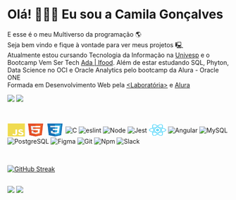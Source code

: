 # Olá! 🙋🏻‍♀️ Eu sou a Camila Gonçalves
E esse é o meu Multiverso da programação 🌎 <br>
Seja bem vindo e fique à vontade para ver meus projetos 🖳 <br>
Atualmente estou cursando Tecnologia da Informação na [Univesp](https://univesp.br/cursos/bacharel-em-tecnologia-da-informacao) e o Bootcamp Vem Ser Tech [Ada | Ifood](https://ada.tech/sou-aluno/programas/ifood-vem-ser-tech). Além de estar estudando SQL, Phyton, Data Science no OCI e Oracle Analytics pelo bootcamp da Alura - Oracle ONE <br>
Formada em Desenvolvimento Web pela [<Laboratória>](https://www.laboratoria.la/br) e [Alura](https://www.alura.com.br/)

  <img src="https://visitor-badge.laobi.icu/badge?page_id=CamilaVerso.CamilaVerso&left_color=cornflowerblue&right_color=magenta"  />
  <img src="https://www.codewars.com/users/CamilaVerso/badges/small"/>


##

<div style="display: inline_block"><br>
  <img align="center" alt="JavaScript" title="JavaScript" height="30" width="40" src="https://raw.githubusercontent.com/devicons/devicon/master/icons/javascript/javascript-plain.svg">
  <img align="center" alt="HTML" title="HTML" height="30" width="40" src="https://raw.githubusercontent.com/devicons/devicon/master/icons/html5/html5-original.svg">
  <img align="center" alt="CSS" title="CSS" height="30" width="40" src="https://raw.githubusercontent.com/devicons/devicon/master/icons/css3/css3-original.svg">
  <img align="center" alt="C" title="C" height="30" width="40" src="https://cdn.jsdelivr.net/gh/devicons/devicon/icons/c/c-original.svg">
  <img align="center" alt="eslint" title="ESLint" height="30" width="40" src="https://cdn.jsdelivr.net/gh/devicons/devicon/icons/eslint/eslint-original.svg">
  <img align="center" alt="Node" title="Node" height="30" width="40" src="https://cdn.jsdelivr.net/gh/devicons/devicon/icons/nodejs/nodejs-original.svg" />
  <img align="center" alt="Jest" title="Jest" height="30" width="40" src="https://cdn.jsdelivr.net/gh/devicons/devicon/icons/jest/jest-plain.svg" />
  <img align="center" alt="React" title="React" height="30" width="40" src="https://raw.githubusercontent.com/devicons/devicon/master/icons/react/react-original.svg">
  <img align="center" alt="Angular" title="Angular" height="30" width="40" src="https://cdn.jsdelivr.net/gh/devicons/devicon/icons/angularjs/angularjs-original.svg">
  <img align="center" alt="MySQL" title="MySQL" height="30" width="40" src="https://cdn.jsdelivr.net/gh/devicons/devicon/icons/mysql/mysql-original.svg">
  <img align="center" alt="PostgreSQL" title="PostgreSQL" height="30" width="40" src="https://cdn.jsdelivr.net/gh/devicons/devicon/icons/postgresql/postgresql-original.svg">    
  <img align="center" alt="Figma" title="Figma" height="30" width="40" src="https://cdn.jsdelivr.net/gh/devicons/devicon/icons/figma/figma-original.svg">
  <img align="center" alt="Git" title="Git" height="30" width="40" src="https://cdn.jsdelivr.net/gh/devicons/devicon/icons/git/git-original.svg">
  <img align="center" alt="Npm" title="Npm" height="30" width="40" src="https://cdn.jsdelivr.net/gh/devicons/devicon/icons/npm/npm-original-wordmark.svg">
  <img align="center" alt="Slack" title="Slack" height="30" width="40" src="https://cdn.jsdelivr.net/gh/devicons/devicon/icons/slack/slack-original.svg">
  
      
</div><br>

##
<!--
<div align="center">
<a href="[https://github.com/CamilaVerso](https://github.com/CamilaVerso)">
<img height="180em" src="https://github-readme-stats-dun-rho-20.vercel.app/api/top-langs/?username=CamilaVerso&layout=compact&langs_count=7&theme=tokyonight"/>
<img height="180em" src="https://github-readme-stats-dun-rho-20.vercel.app/api?username=CamilaVerso&show_icons=true&theme=tokyonight&include_all_commits=true&count_private=true"/>
</a>
-->
  <a href="https://git.io/streak-stats"><img src="https://streak-stats.demolab.com?user=CamilaVerso&theme=tokyonight&locale=pt_BR" alt="GitHub Streak" /></a>
</div>


##

<div>   
  <a href = "mailto:camilaverso2@gmail.com"><img src="https://img.shields.io/badge/-Gmail-%23333?style=for-the-badge&logo=gmail&logoColor=red" target="_blank"></a>
  <a href="https://www.linkedin.com/in/camilanpgoncalves" target="_blank"><img src="https://img.shields.io/badge/-LinkedIn-%230077B5?style=for-the-badge&logo=linkedin&logoColor=white" target="_blank"></a> 
  
</div>
